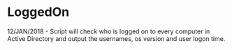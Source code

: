 # LoggedOn
 12/JAN/2018 - Script will check who is logged on to every computer in Active Directory and output the usernames, os version and user logon time.
